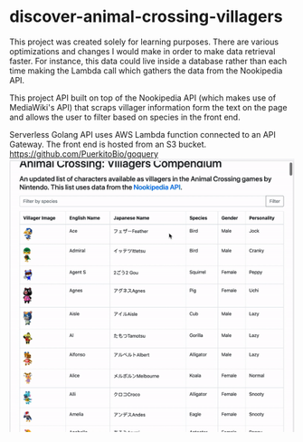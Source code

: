 # discover-animal-crossing-villagers
This project was created solely for learning purposes. There are various optimizations and changes I would make in order to make data retrieval faster. For instance, this data could live inside a database rather than each time making the Lambda call which gathers the data from the Nookipedia API.

This project API built on top of the Nookipedia API (which makes use of MediaWiki's API) that scraps villager information form the text on the page and allows the user to filter based on species in the front end.

Serverless Golang API uses AWS Lambda function connected to an API Gateway. The front end is hosted from an S3 bucket.
https://github.com/PuerkitoBio/goquery
![alt-text](./preview_gif.gif)
